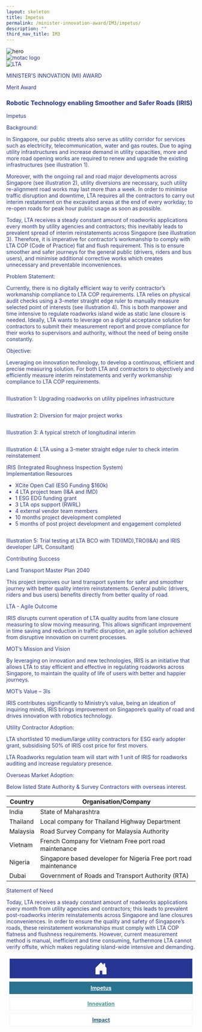 ```yaml
---
layout: skeleton
title: Impetus
permalink: /minister-innovation-award/IM3/impetus/
description: ""
third_nav_title: IM3
---
```

<style type="text/css">
   .text-pri {
     color: #273592;
   }

   .nav-tabs {
     border-bottom: none !important;
     overflow: hidden !important;
   }

   .nav-link {
     margin: 8px !important;
     border-radius: 0px !important;
     font-weight: 700 !important;
     padding: 0.5rem 2.8rem !important;
   }

   .link-home {
     border: 1px solid #eee !important;
     color: #fff !important;
     background: rgb(39, 54, 149) !important;
     display: flex;
     justify-content: center;
     align-items: center;
   }

   .link-project {
     border: 1px solid #eee !important;
     color: rgb(83, 114, 122) !important;
     background-color: #fff !important;
     display: flex;
     justify-content: center;
     align-items: center;
   }

   .link-project.active {
     border: none !important;
     color: #fff !important;
     background: rgb(41, 115, 144) !important;
   }

   .link-solution {
     border: 1px solid #eee !important;
     color: rgb(69, 148, 145) !important;
     background-color: #fff !important;
     display: flex;
     justify-content: center;
     align-items: center;
   }

   .link-solution.active {
     border: none !important;
     color: #fff !important;
     background: rgb(34, 155, 189) !important;
   }

   .link-impact {
     border: 1px solid #eee !important;
     color: rgb(41, 95, 120) !important;
     background-color: #fff !important;
     display: flex;
     justify-content: center;
     align-items: center;
   }

   .link-impact.active {
     border: none !important;
     color: #fff !important;
     background: rgb(10, 91, 142) !important;
   }
 </style>
<img src="/images/hero.png" class="w-100"  alt="hero"/>
 <div class="container-fluid py-5 card-bg text-pri my-5">
   <div class="row">
     <div class="col-sm-12 pt-4 pb-3 text-center">
       <img src="/images/Logos/MOTAC_header.png" alt="motac logo" class="img-fluid" />
     </div>
   </div>
   <div class="row border border-4 border-info">
     <div class="col-sm-4 py-3 text-center d-flex flex-column align-items-center justify-content-center">
       <img src="/images/Logos/LTA.png" class="img-fluid" alt="LTA" />
     </div>
     <div class="col-sm-8 py-3 text-center bg-primary d-flex justify-content-center flex-column aligin-items-center">
       <p class="mb-1 text-light font-weight-bold raleway-font"> MINISTER’S INNOVATION (MI) AWARD </p>
       <p class="mb-0 distinguished-award">Merit Award</p>
     </div>
   </div>
   <div class="row">
     <div class="col-12 py-3">
       <h3 class="text-center font-weight-bold"> Robotic Technology enabling Smoother and Safer Roads (IRIS) </h3>
     </div>
     <div class="col-sm-12 text-center py-2 my-2 bg-heading">
       <p class="mb-0 h3 font-weight-bold text-uppercase text-light"> Impetus </p>
     </div>
     <div class="col-sm-12">
       <div class="row py-2">
         <div class="col-sm-8 p-2">
           <p class="font-weight-bold mb-2">Background:</p>
           <p class="mb-2"> In Singapore, our public streets also serve as utility corridor for services such as electricity, telecommunication, water and gas routes. Due to aging utility infrastructures and increase demand in utility capacities, more and more road opening works are required to renew and upgrade the existing infrastructures (see illustration 1). </p>
           <p class="mb-2"> Moreover, with the ongoing rail and road major developments across Singapore (see illustration 2), utility diversions are necessary, such utility re-alignment road works may last more than a week. In order to minimise traffic disruption and downtime, LTA requires all the contractors to carry out interim restatement on the excavated areas at the end of every workday; to re-open roads for peak hour public usage as soon as possible. </p>
           <p class="mb-2"> Today, LTA receives a steady constant amount of roadworks applications every month by utility agencies and contractors; this inevitably leads to prevalent spread of interim reinstatements across Singapore (see illustration 3). Therefore, it is imperative for contractor’s workmanship to comply with LTA COP (Code of Practice) flat and flush requirement. This is to ensure smoother and safer journeys for the general public (drivers, riders and bus users), and minimise additional corrective works which creates unnecessary and preventable inconveniences. </p>
           <p class="font-weight-bold mb-2">Problem Statement:</p>
           <p class="mb-2"> Currently, there is no digitally efficient way to verify contractor’s workmanship compliance to LTA COP requirements. LTA relies on physical audit checks using a 3-meter straight edge ruler to manually measure selected point of interests (see illustration 4). This is both manpower and time intensive to regulate roadworks island wide as static lane closure is needed. Ideally, LTA wants to leverage on a digital acceptance solution for contractors to submit their measurement report and prove compliance for their works to supervisors and authority, without the need of being onsite constantly. </p>
           <p class="font-weight-bold mb-2">Objective:</p>
           <p class="mb-2"> Leveraging on innovation technology, to develop a continuous, efficient and precise measuring solution. For both LTA and contractors to objectively and efficiently measure interim reinstatements and verify workmanship compliance to LTA COP requirements. </p>
         </div>
         <div class="col-sm-4 py-2 text-center">
           <img src="/images/MI/IM3/[illustration 1] Upgrading roadworks on Utility Pipelines.png" class="img-fluid mb-3" alt="" />
           <p class="mb-3 font-weight-light"> Illustration 1: Upgrading roadworks on utility pipelines infrastructure </p>
           <img src="/images/MI/IM3/[illustration 2]Diversion for major project works.png.jpg" class="img-fluid mb-3" alt="" />
           <p class="mb-3 font-weight-light"> Illustration 2: Diversion for major project works </p>
           <img src="/images/MI/IM3/[illustration 3] A typical stretch of longitudinal interim.jpg" class="img-fluid mb-3" alt="" />
           <p class="mb-3 font-weight-light"> Illustration 3: A typical stretch of longitudinal interim </p>
           <img src="/images/MI/IM3/[illustration 4] LTA using a 3m straight edge ruler.jpg" class="img-fluid mb-3" alt="" />
           <p class="mb-3 font-weight-light"> Illustration 4: LTA using a 3-meter straight edge ruler to check interim reinstatement </p>
         </div>
         <div class="col-sm-8 p-2">
           <p class="font-weight-bold mb-2"> IRIS (Integrated Roughness Inspection System) <br /> Implementation Resources </p>
           <ul>
             <li>XCite Open Call (ESG Funding $160k)</li>
             <li>4 LTA project team (I&A and IMD)</li>
             <li>1 ESG EDG funding grant</li>
             <li>3 LTA ops support (RWRL)</li>
             <li>4 external vendor team members</li>
             <li>10 months project development completed</li>
             <li> 5 months of post project development and engagement completed </li>
           </ul>
         </div>
         <div class="col-sm-4 py-2 text-center">
           <img src="/images/MI/IM3/[illustration 5] Trial testing at LTA BCO.jpg" class="img-fluid mb-3" alt="" />
           <p class="mb-3 font-weight-light"> Illustration 5: Trial testing at LTA BCO with TID(IMD),TRO(I&A) and IRIS developer (JPL Consultant) </p>
         </div>
         <div class="col-sm-8 p-2">
           <p class="font-weight-bold mb-2">Contributing Success</p>
           <p class="font-weight-bold mb-2"> Land Transport Master Plan 2040 </p>
           <p class="mb-2"> This project improves our land transport system for safer and smoother journey with better quality interim reinstatements. General public (drivers, riders and bus users) benefits directly from better quality of road. </p>
           <p class="font-weight-bold mb-2">LTA - Agile Outcome</p>
           <p class="mb-2"> IRIS disrupts current operation of LTA quality audits from lane closure measuring to slow moving measuring. This allows significant improvement in time saving and reduction in traffic disruption, an agile solution achieved from disruptive innovation on current processes. </p>
           <p class="font-weight-bold mb-2">MOT’s Mission and Vision</p>
           <p class="mb-2"> By leveraging on innovation and new technologies, IRIS is an initiative that allows LTA to stay efficient and effective in regulating roadworks across Singapore, to maintain the quality of life of users with better and happier journeys. </p>
           <p class="font-weight-bold mb-2">MOT’s Value – 3Is</p>
           <p class="mb-2"> IRIS contributes significantly to Ministry’s value, being an ideation of inquiring minds, IRIS brings improvement on Singapore’s quality of road and drives innovation with robotics technology. </p>
         </div>
         <div class="col-sm-8 p-2">
           <p class="font-weight-bold mb-2">Utility Contractor Adoption:</p>
           <p class="mb-2"> LTA shortlisted 10 medium/large utility contractors for ESG early adopter grant, subsidising 50% of IRIS cost price for first movers. </p>
           <p class="mb-2"> LTA Roadworks regulation team will start with 1 unit of IRIS for roadworks auditing and increase regulatory presence. </p>
           <p class="font-weight-bold mb-2">Overseas Market Adoption:</p>
           <p class="mb-2"> Below listed State Authority & Survey Contractors with overseas interest. </p>
           <table class="table my-4 table-striped">
             <thead>
               <tr>
                 <th>Country</th>
                 <th>Organisation/Company</th>
               </tr>
             </thead>
             <tbody>
               <tr>
                 <td>India</td>
                 <td>State of Maharashtra</td>
               </tr>
               <tr>
                 <td>Thailand</td>
                 <td>Local company for Thailand Highway Department</td>
               </tr>
               <tr>
                 <td>Malaysia</td>
                 <td>Road Survey Company for Malaysia Authority</td>
               </tr>
               <tr>
                 <td>Vietnam</td>
                 <td> French Company for Vietnam Free port road maintenance </td>
               </tr>
               <tr>
                 <td>Nigeria</td>
                 <td> Singapore based developer for Nigeria Free port road maintenance </td>
               </tr>
               <tr>
                 <td>Dubai</td>
                 <td>Government of Roads and Transport Authority (RTA)</td>
               </tr>
             </tbody>
           </table>
         </div>
       </div>
     </div>
   </div>
   <div class="row">
     <div class="col-sm-12 text-center py-2 my-2 bg-heading">
       <p class="mb-0 h3 font-weight-bold text-light text-uppercase"> Statement of Need </p>
     </div>
     <div class="col-sm-12 py-2">
       <p class="font-weight-bold text-pri"> Today, LTA receives a steady constant amount of roadworks applications every month from utility agencies and contractors; this leads to prevalent post-roadworks interim reinstatements across Singapore and lane closures inconveniences. In order to ensure the quality and safety of Singapore’s roads, these reinstatement workmanships must comply with LTA COP flatness and flushness requirements. However, current measurement method is manual, inefficient and time consuming, furthermore LTA cannot verify offsite, which makes regulating island-wide intensive and demanding. </p>
     </div>
   </div>
   <nav>
     <div class="nav nav-tabs nav-fill" id="nav-tab" role="tablist">
       <a class="nav-link text-uppercase link-home text-decoration-none" id="nav-home-tab" href="/minister-innovation-award/IM3/home/">
         <svg xmlns="http://www.w3.org/2000/svg" width="36" height="36" fill="currentColor" class="bi bi-house-door-fill" viewBox="0 0 16 16">
           <path d="M6.5 14.5v-3.505c0-.245.25-.495.5-.495h2c.25 0 .5.25.5.5v3.5a.5.5 0 0 0 .5.5h4a.5.5 0 0 0 .5-.5v-7a.5.5 0 0 0-.146-.354L13 5.793V2.5a.5.5 0 0 0-.5-.5h-1a.5.5 0 0 0-.5.5v1.293L8.354 1.146a.5.5 0 0 0-.708 0l-6 6A.5.5 0 0 0 1.5 7.5v7a.5.5 0 0 0 .5.5h4a.5.5 0 0 0 .5-.5Z" />
         </svg>
       </a>
       <a class="nav-link active link-project text-decoration-none text-uppercase" id="nav-project-tab" href="/minister-innovation-award/IM3/impetus/"> Impetus </a>
       <a class="nav-link link-solution text-decoration-none text-uppercase" id="nav-solution-tab" href="/minister-innovation-award/IM3/innovation/"> Innovation</a>
       <a class="nav-link link-impact text-decoration-none text-uppercase" id="nav-impact-tab" href="/minister-innovation-award/IM3/impact/"> Impact</a>
     </div>
   </nav>
 </div>